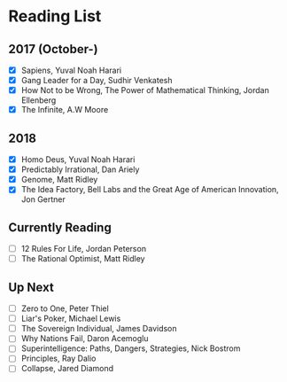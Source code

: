 # Reading List

## 2017 (October-)

- [x] Sapiens, Yuval Noah Harari 
- [x] Gang Leader for a Day, Sudhir Venkatesh
- [x] How Not to be Wrong, The Power of Mathematical Thinking, Jordan Ellenberg
- [x] The Infinite, A.W Moore

## 2018 

- [x] Homo Deus, Yuval Noah Harari
- [x] Predictably Irrational, Dan Ariely
- [x] Genome, Matt Ridley
- [x] The Idea Factory, Bell Labs and the Great Age of American Innovation, Jon Gertner

## Currently Reading

- [ ] 12 Rules For Life, Jordan Peterson
- [ ] The Rational Optimist, Matt Ridley

## Up Next

- [ ] Zero to One, Peter Thiel
- [ ] Liar's Poker, Michael Lewis
- [ ] The Sovereign Individual, James Davidson
- [ ] Why Nations Fail, Daron Acemoglu
- [ ] Superintelligence: Paths, Dangers, Strategies, Nick Bostrom
- [ ] Principles, Ray Dalio
- [ ] Collapse, Jared Diamond